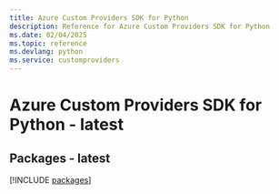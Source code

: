 ```yaml
---
title: Azure Custom Providers SDK for Python
description: Reference for Azure Custom Providers SDK for Python
ms.date: 02/04/2025
ms.topic: reference
ms.devlang: python
ms.service: customproviders
---
```

# Azure Custom Providers SDK for Python - latest
## Packages - latest
[!INCLUDE [packages](custom-providers-index.md)]